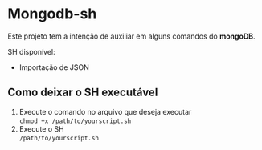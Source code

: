 # Mongodb-sh
Este projeto tem a intenção de auxiliar em alguns comandos do **mongoDB**.

SH disponível:
* Importação de JSON

## Como deixar o SH executável 
1) Execute o comando no arquivo que deseja executar  
    `chmod +x /path/to/yourscript.sh`
2) Execute o SH  
`/path/to/yourscript.sh`